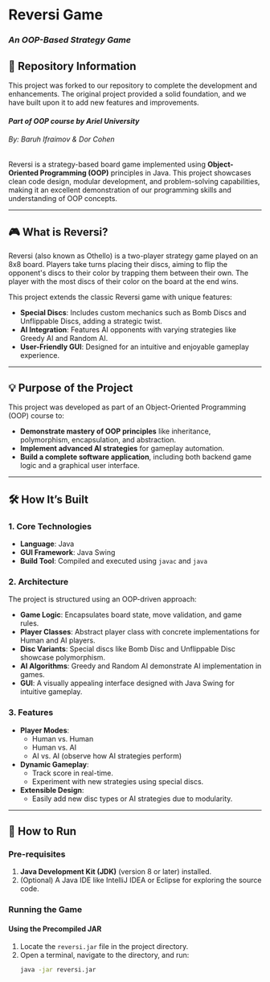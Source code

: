 # **Reversi Game**
### _An OOP-Based Strategy Game_
## 📂 Repository Information
This project was forked to our repository to complete the development and enhancements. The original project provided a solid foundation, and we have built upon it to add new features and improvements.
#### _Part of OOP course by Ariel University_
###### By: Baruh Ifraimov & Dor Cohen

Reversi is a strategy-based board game implemented using **Object-Oriented Programming (OOP)** principles in Java. This project showcases clean code design, modular development, and problem-solving capabilities, making it an excellent demonstration of our programming skills and understanding of OOP concepts.

---

## **🎮 What is Reversi?**

Reversi (also known as Othello) is a two-player strategy game played on an 8x8 board. Players take turns placing their discs, aiming to flip the opponent's discs to their color by trapping them between their own. The player with the most discs of their color on the board at the end wins.

This project extends the classic Reversi game with unique features:
- **Special Discs**: Includes custom mechanics such as Bomb Discs and Unflippable Discs, adding a strategic twist.
- **AI Integration**: Features AI opponents with varying strategies like Greedy AI and Random AI.
- **User-Friendly GUI**: Designed for an intuitive and enjoyable gameplay experience.

---

## **💡 Purpose of the Project**

This project was developed as part of an Object-Oriented Programming (OOP) course to:
- **Demonstrate mastery of OOP principles** like inheritance, polymorphism, encapsulation, and abstraction.
- **Implement advanced AI strategies** for gameplay automation.
- **Build a complete software application**, including both backend game logic and a graphical user interface.

---

## **🛠️ How It’s Built**

### **1. Core Technologies**
- **Language**: Java
- **GUI Framework**: Java Swing
- **Build Tool**: Compiled and executed using `javac` and `java`

### **2. Architecture**
The project is structured using an OOP-driven approach:
- **Game Logic**: Encapsulates board state, move validation, and game rules.
- **Player Classes**: Abstract player class with concrete implementations for Human and AI players.
- **Disc Variants**: Special discs like Bomb Disc and Unflippable Disc showcase polymorphism.
- **AI Algorithms**: Greedy and Random AI demonstrate AI implementation in games.
- **GUI**: A visually appealing interface designed with Java Swing for intuitive gameplay.

### **3. Features**
- **Player Modes**:
  - Human vs. Human
  - Human vs. AI
  - AI vs. AI (observe how AI strategies perform)
- **Dynamic Gameplay**:
  - Track score in real-time.
  - Experiment with new strategies using special discs.
- **Extensible Design**:
  - Easily add new disc types or AI strategies due to modularity.

---

## **🚀 How to Run**

### **Pre-requisites**
1. **Java Development Kit (JDK)** (version 8 or later) installed.
2. (Optional) A Java IDE like IntelliJ IDEA or Eclipse for exploring the source code.

### **Running the Game**
#### Using the Precompiled JAR
1. Locate the `reversi.jar` file in the project directory.
2. Open a terminal, navigate to the directory, and run:
   ```bash
   java -jar reversi.jar